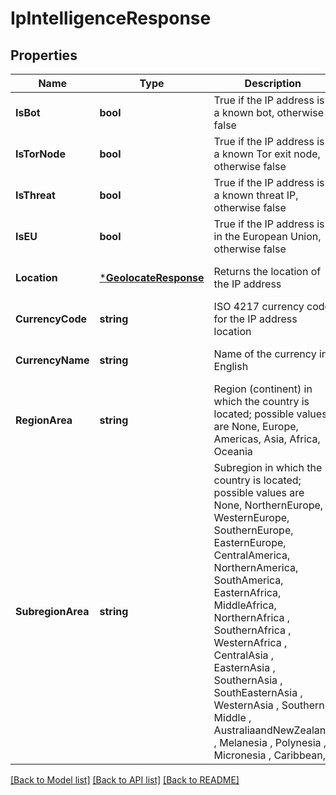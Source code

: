 # IpIntelligenceResponse

## Properties
Name | Type | Description | Notes
------------ | ------------- | ------------- | -------------
**IsBot** | **bool** | True if the IP address is a known bot, otherwise false | [optional] [default to null]
**IsTorNode** | **bool** | True if the IP address is a known Tor exit node, otherwise false | [optional] [default to null]
**IsThreat** | **bool** | True if the IP address is a known threat IP, otherwise false | [optional] [default to null]
**IsEU** | **bool** | True if the IP address is in the European Union, otherwise false | [optional] [default to null]
**Location** | [***GeolocateResponse**](GeolocateResponse.md) | Returns the location of the IP address | [optional] [default to null]
**CurrencyCode** | **string** | ISO 4217 currency code for the IP address location | [optional] [default to null]
**CurrencyName** | **string** | Name of the currency in English | [optional] [default to null]
**RegionArea** | **string** | Region (continent) in which the country is located; possible values are None, Europe, Americas, Asia, Africa, Oceania | [optional] [default to null]
**SubregionArea** | **string** | Subregion in which the country is located; possible values are None, NorthernEurope, WesternEurope, SouthernEurope, EasternEurope, CentralAmerica, NorthernAmerica, SouthAmerica, EasternAfrica, MiddleAfrica, NorthernAfrica , SouthernAfrica , WesternAfrica , CentralAsia , EasternAsia , SouthernAsia , SouthEasternAsia , WesternAsia , Southern , Middle , AustraliaandNewZealand , Melanesia , Polynesia , Micronesia , Caribbean, | [optional] [default to null]

[[Back to Model list]](../README.md#documentation-for-models) [[Back to API list]](../README.md#documentation-for-api-endpoints) [[Back to README]](../README.md)


